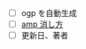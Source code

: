 
- [ ] ogp を自動生成
- [ ] [amp 消し方](https://developers.google.com/search/docs/advanced/experience/remove-amp)
- [ ] 更新日、著者